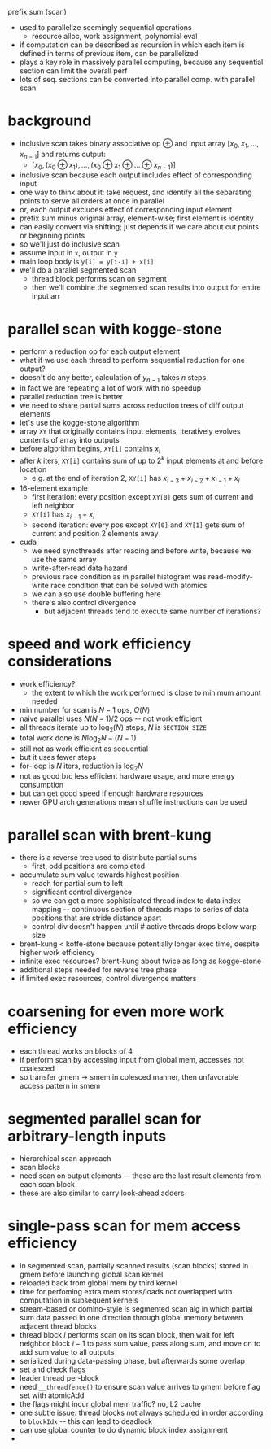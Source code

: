 prefix sum (scan)
- used to parallelize seemingly sequential operations
	- resource alloc, work assignment, polynomial eval
- if computation can be described as recursion in which each item is defined in terms of previous item, can be parallelized
- plays a key role in massively parallel computing, because any sequential section can limit the overall perf
- lots of seq. sections can be converted into parallel comp. with parallel scan
# background
- inclusive scan takes binary associative op $\oplus$ and input array $[x_0, x_1, \dots, x_{n-1}]$ and returns output:
	- $[x_0, (x_0 \oplus x_1), \dots, (x_0 \oplus x_1 \oplus \dots \oplus x_{n-1})]$
- inclusive scan because each output includes effect of corresponding input
- one way to think about it: take request, and identify all the separating points to serve all orders at once in parallel
- or, each output excludes effect of corresponding input element
- prefix sum minus original array, element-wise; first element is identity
- can easily convert via shifting; just depends if we care about cut points or beginning points
- so we'll just do inclusive scan
- assume input in `x`, output in `y`
- main loop body is `y[i] = y[i-1] + x[i]`
- we'll do a parallel segmented scan
	- thread block performs scan on segment
	- then we'll combine the segmented scan results into output for entire input arr
# parallel scan with kogge-stone
- perform a reduction op for each output element
- what if we use each thread to perform sequential reduction for one output?
- doesn't do any better, calculation of $y_{n-1}$ takes $n$ steps
- in fact we are repeating a lot of work with no speedup
- parallel reduction tree is better
- we need to share partial sums across reduction trees of diff output elements
- let's use the kogge-stone algorithm
- array `XY` that originally contains input elements; iteratively evolves contents of array into outputs
- before algorithm begins, `XY[i]` contains $x_i$
- after $k$ iters, `XY[i]` contains sum of up to $2^k$ input elements at and before location
	- e.g. at the end of iteration 2, `XY[i]` has $x_{i-3} + x_{i-2}+x_{i-1}+x_i$
- 16-element example
	- first iteration: every position except `XY[0]` gets sum of current and left neighbor
	- `XY[i]` has $x_{i-1}+x_i$
	- second iteration: every pos except `XY[0]` and `XY[1]` gets sum of current and position 2 elements away
- cuda
	- we need syncthreads after reading and before write, because we use the same array
	- write-after-read data hazard
	- previous race condition as in parallel histogram was read-modify-write race condition that can be solved with atomics
	- we can also use double buffering here
	- there's also control divergence
		- but adjacent threads tend to execute same number of iterations?
# speed and work efficiency considerations
- work efficiency?
	- the extent to which the work performed is close to minimum amount needed
- min number for scan is $N-1$ ops, $O(N)$
- naive parallel uses $N(N-1)/2$ ops -- not work efficient
- all threads iterate up to $\log_2(N)$ steps, $N$ is `SECTION_SIZE`
- total work done is $N\log_2 N - (N-1)$
- still not as work efficient as sequential
- but it uses fewer steps
- for-loop is $N$ iters, reduction is $\log_2 N$
- not as good b/c less efficient hardware usage, and more energy consumption
- but can get good speed if enough hardware resources
- newer GPU arch generations mean shuffle instructions can be used
# parallel scan with brent-kung
- there is a reverse tree used to distribute partial sums
	- first, odd positions are completed
- accumulate sum value towards highest position
	- reach for partial sum to left
	- significant control divergence
	- so we can get a more sophisticated thread index to data index mapping -- continuous section of threads maps to series of data positions that are stride distance apart
	- control div doesn't happen until # active threads drops below warp size
- brent-kung < koffe-stone because potentially longer exec time, despite higher work efficiency
- infinite exec resources? brent-kung about twice as long as kogge-stone
- additional steps needed for reverse tree phase
- if limited exec resources, control divergence matters
# coarsening for even more work efficiency
- each thread works on blocks of 4
- if perform scan by accessing input from global mem, accesses not coalesced
- so transfer gmem -> smem in colesced manner, then unfavorable access pattern in smem
# segmented parallel scan for arbitrary-length inputs
- hierarchical scan approach
- scan blocks
- need scan on output elements -- these are the last result elements from each scan block
- these are also similar to carry look-ahead adders
# single-pass scan for mem access efficiency
- in segmented scan, partially scanned results (scan blocks) stored in gmem before launching global scan kernel
- reloaded back from global mem by third kernel
- time for perfoming extra mem stores/loads not overlapped with computation in subsequent kernels
- stream-based or domino-style is segmented scan alg in which partial sum data passed in one direction through global memory between adjacent thread blocks
- thread block $i$ performs scan on its scan block, then wait for left neighbor block $i-1$ to pass sum value, pass along sum, and move on to add sum value to all outputs
- serialized during data-passing phase, but afterwards some overlap
- set and check flags
- leader thread per-block
- need `__threadfence()` to ensure scan value arrives to gmem before flag set with atomicAdd
- the flags might incur global mem traffic? no, L2 cache
- one subtle issue: thread blocks not always scheduled in order according to `blockIdx` -- this can lead to deadlock
- can use global counter to do dynamic block index assignment
- 